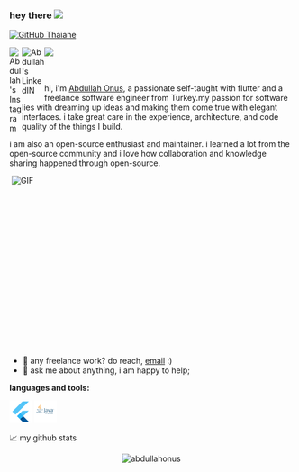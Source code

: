 ### hey there <img src="https://media.giphy.com/media/hvRJCLFzcasrR4ia7z/giphy.gif" width="25px"> 
[![GitHub Thaiane](https://img.shields.io/github/followers/abdullahonus?label=follow&style=social)](https://github.com/abdullahonus)

<a href="https://www.instagram.com/countrol4offical/">
  <img align="left" alt="Abdullah's Instagram" width="22px" src="https://img.icons8.com/fluency/48/000000/instagram-new.png" />
</a>
<a href="https://www.linkedin.com/in/abdullah-onu%C5%9F-104682189/">
  <img align="left" alt="Abdullah's LinkedIN" width="40px" src="https://raw.githubusercontent.com/peterthehan/peterthehan/master/assets/linkedin.svg" />
</a>

![](https://visitor-badge.glitch.me/badge?page_id=abdullahonus.abdullahonus)





<br />

hi, i'm [Abdullah Onus](https://abhishknads.me/), a passionate self-taught with flutter and a freelance software engineer from Turkey.my passion for software lies with dreaming up ideas and making them come true with elegant interfaces. i take great care in the experience, architecture, and code quality of the things I build.

i am also an open-source enthusiast and maintainer. i learned a lot from the open-source community and i love how collaboration and knowledge sharing happened through open-source.


  <img align="right" alt="GIF" src="https://github.com/abhisheknaiidu/abhisheknaiidu/blob/master/code.gif?raw=true" width="500" height="320" />
  
- 💼 any freelance work? do reach, [email](mailto:countrolfour@gmail.com) :)
- 💬 ask me about anything, i am happy to help;

**languages and tools:**  

<code><img height="40" src="https://raw.githubusercontent.com/github/explore/80688e429a7d4ef2fca1e82350fe8e3517d3494d/topics/flutter/flutter.png"></code>
<code><img height="40" src="https://raw.githubusercontent.com/github/explore/80688e429a7d4ef2fca1e82350fe8e3517d3494d/topics/java/java.png"></code>






📈 my github stats

<p align="center"> <img src="https://github-readme-stats.vercel.app/api?username=abdullahonus&show_icons=true&theme=gotham" alt="abdullahonus" />




